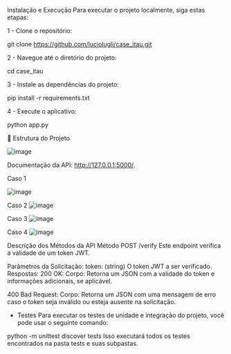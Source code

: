 Instalação e Execução
Para executar o projeto localmente, siga estas etapas:

1 - Clone o repositório:

git clone https://github.com/luciolugli/case_itau.git

2 - Navegue até o diretório do projeto:

cd case_itau

3 - Instale as dependências do projeto:

pip install -r requirements.txt

4 - Execute o aplicativo:

python app.py

🏢 Estrutura do Projeto

![image](https://github.com/luciolugli/case_itau/assets/170758476/deaec927-9b9d-45fc-aeb4-d8c0ff34fe8f)

Documentação da API: http://127.0.0.1:5000/.

Caso 1

![image](https://github.com/luciolugli/case_itau/assets/170758476/4faac685-68d1-4d75-b3d5-fe5212e9cad7)

Caso 2
![image](https://github.com/luciolugli/case_itau/assets/170758476/8610a4db-1a82-451f-93f2-e7f7c2e1e118)

Caso 3
![image](https://github.com/luciolugli/case_itau/assets/170758476/44655f9d-840b-4b0a-a251-50c051d1fd2a)

Caso 4
![image](https://github.com/luciolugli/case_itau/assets/170758476/794d80ce-e7b1-47ce-8242-16845a1d4496)



Descrição dos Métodos da API
Método POST /verify
Este endpoint verifica a validade de um token JWT.

Parâmetros da Solicitação:
token: (string) O token JWT a ser verificado.
Respostas:
200 OK:
Corpo: Retorna um JSON com a validade do token e informações adicionais, se aplicável.

400 Bad Request:
Corpo: Retorna um JSON com uma mensagem de erro caso o token seja inválido ou esteja ausente na solicitação.


- Testes
Para executar os testes de unidade e integração do projeto, você pode usar o seguinte comando:

python -m unittest discover tests
Isso executará todos os testes encontrados na pasta tests e suas subpastas.
